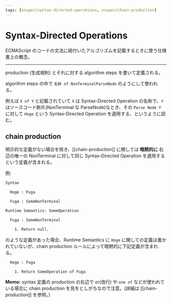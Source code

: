 ```yaml
---
tags: [esspec/syntax-directed-operations, esspec/chain-production]
---
```


# Syntax-Directed Operations

ECMAScript のコードの文法に紐付いたアルゴリズムを記載するときに使う仕様書上の概念。

---

production (生成規則) とそれに対する algorithm steps を書いて定義される。

algorithm steps の中で `名称 of NonTerminalParseNode` のようにして使われる。

例えば `X of Y` と記載されていて `X` は Syntax-Directed Operation の名称で、`Y` はソースコード断片(NonTerminal な ParseNode)なとき、その `Parse Node Y` に対して `Hoge` という Syntax-Directed Operation を適用する、というように読む。

## chain production

明示的な定義がない場合を除き、[[chain-production]] に関しては **暗黙的に** 右辺の唯一の NonTerminal に対して同じ Syntax-Directed Operation を適用するという定義が含まれる。

例:

```txt
Syntax

  Hoge : Fuga

  Fuga : SomeNonTerminal

Runtime Semantics: SomeOperation

  Fuga : SomeNonTerminal

    1. Return null.
```

のような定義があった場合、Runtime Semantics に `Hoge` に関しての定義は書かれていないが、chain production ルールによって暗黙的に下記定義が含まれる。

```txt
  Hoge : Fuga

    1. Return SomeOperation of Fuga
```

**Memo:** syntax 定義の production の右辺で or(改行) や `one of` などが使われている場合に chain production を見をとしがちなので注意。(詳細は [[chain-production]] を参照。)
